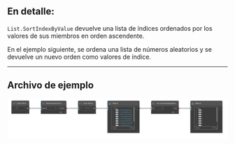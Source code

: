 ## En detalle:
`List.SortIndexByValue` devuelve una lista de índices ordenados por los valores de sus miembros en orden ascendente.

En el ejemplo siguiente, se ordena una lista de números aleatorios y se devuelve un nuevo orden como valores de índice.
___
## Archivo de ejemplo

![List.SortIndexByValue](./DSCore.List.SortIndexByValue_img.jpg)
